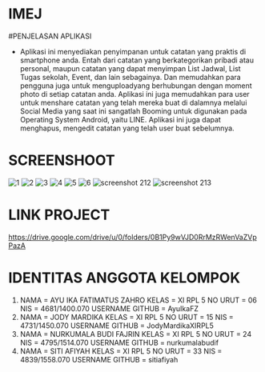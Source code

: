 # IMEJ

#PENJELASAN APLIKASI
* Aplikasi ini menyediakan penyimpanan untuk catatan yang praktis di smartphone anda. Entah dari catatan yang berkategorikan pribadi
atau personal, maupun catatan yang dapat menyimpan List Jadwal, List Tugas sekolah, Event, dan lain sebagainya.
Dan memudahkan para pengguna juga untuk menguploadyang berhubungan dengan moment photo di setiap catatan anda. 
Aplikasi ini juga memudahkan para user untuk menshare catatan yang telah mereka buat di dalamnya melalui Social Media 
yang saat ini sangatlah Booming untuk digunakan pada Operating System Android, yaitu LINE.
Aplikasi ini juga dapat menghapus, mengedit catatan yang telah user buat sebelumnya.

# SCREENSHOOT
![1](https://cloud.githubusercontent.com/assets/22044165/20475135/b263b05e-affc-11e6-84ea-31e4d63a202e.JPG)
![2](https://cloud.githubusercontent.com/assets/22044165/20475136/b26407b6-affc-11e6-9020-89c37b9e826d.JPG)
![3](https://cloud.githubusercontent.com/assets/22044165/20475137/b2640a90-affc-11e6-9823-107ad1f224c8.JPG)
![4](https://cloud.githubusercontent.com/assets/22044165/20475139/b265a09e-affc-11e6-8554-e84275330c35.JPG)
![5](https://cloud.githubusercontent.com/assets/22044165/20475138/b26485e2-affc-11e6-9025-632d232e688d.JPG)
![6](https://cloud.githubusercontent.com/assets/22044165/20475140/b266b218-affc-11e6-94aa-1fd2eda102dd.JPG)
![screenshot 212](https://cloud.githubusercontent.com/assets/22044165/20475147/be33c66c-affc-11e6-8dbe-550285bb669a.png)
![screenshot 213](https://cloud.githubusercontent.com/assets/22044165/20475148/be62f3e2-affc-11e6-853b-3467c75a1d4b.png)

# LINK PROJECT
https://drive.google.com/drive/u/0/folders/0B1Py9wVJD0RrMzRWenVaZVpPazA

# IDENTITAS ANGGOTA KELOMPOK
1. NAMA = AYU IKA FATIMATUS ZAHRO 
   KELAS = XI RPL 5
   NO URUT = 06
   NIS = 4681/1400.070
   USERNAME GITHUB = AyuIkaFZ 
2. NAMA = JODY MARDIKA
   KELAS = XI RPL 5
   NO URUT = 15
   NIS = 4731/1450.070
   USERNAME GITHUB = JodyMardikaXIRPL5
3. NAMA = NURKUMALA BUDI FAJRIN
   KELAS = XI RPL 5
   NO URUT = 24
   NIS = 4795/1514.070
   USERNAME GITHUB = nurkumalabudif
4. NAMA = SITI AFIYAH
   KELAS = XI RPL 5
   NO URUT = 33
   NIS = 4839/1558.070
   USERNAME GITHUB = sitiafiyah
